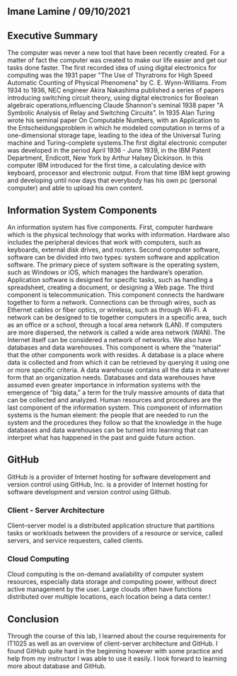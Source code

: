 ## Imane Lamine / 09/10/2021

## Executive Summary
The computer was never a new tool that have been recently created. For a matter of fact the computer was created to make our life easier and get our tasks done faster. The first recorded idea of using digital electronics for computing was the 1931 paper "The Use of Thyratrons for High Speed Automatic Counting of Physical Phenomena" by C. E. Wynn-Williams. From 1934 to 1936, NEC engineer Akira Nakashima published a series of papers introducing switching circuit theory, using digital electronics for Boolean algebraic operations,influencing Claude Shannon's seminal 1938 paper "A Symbolic Analysis of Relay and Switching Circuits".
In 1935 Alan Turing wrote his seminal paper On Computable Numbers, with an Application to the Entscheidungsproblem in which he modeled computation in terms of a one-dimensional storage tape, leading to the idea of the Universal Turing machine and Turing-complete systems.The first digital electronic computer was developed in the period April 1936 - June 1939, in the IBM Patent Department, Endicott, New York by Arthur Halsey Dickinson. In this computer IBM introduced for the first time, a calculating device with keyboard, processor and electronic output. From that time IBM kept growing and developing until now days that everybody has his own pc (personal computer) and able to upload his own content.
## Information System Components
An information system has five components.
First, computer hardware which is the physical technology that works with information. Hardware also includes the peripheral devices that work with computers, such as keyboards, external disk drives, and routers. Second computer software, software can be divided into two types: system software and application software. The primary piece of system software is the operating system, such as Windows or iOS, which manages the hardware’s operation. Application software is designed for specific tasks, such as handling a spreadsheet, creating a document, or designing a Web page. The third component is telecommunication. This component connects the hardware together to form a network. Connections can be through wires, such as Ethernet cables or fiber optics, or wireless, such as through Wi-Fi. A network can be designed to tie together computers in a specific area, such as an office or a school, through a local area network (LAN). If computers are more dispersed, the network is called a wide area network (WAN). The Internet itself can be considered a network of networks. We also have databases and data warehouses. This component is where the “material” that the other components work with resides. A database is a place where data is collected and from which it can be retrieved by querying it using one or more specific criteria. A data warehouse contains all the data in whatever form that an organization needs. Databases and data warehouses have assumed even greater importance in information systems with the emergence of “big data,” a term for the truly massive amounts of data that can be collected and analyzed. Human resources and procedures are the last component of the information system. This component of information systems is the human element: the people that are needed to run the system and the procedures they follow so that the knowledge in the huge databases and data warehouses can be turned into learning that can interpret what has happened in the past and guide future action.
## GitHub
GitHub is a provider of Internet hosting for software development and version control using GitHub, Inc. is a provider of Internet hosting for software development and version control using Github.
### Client - Server Architecture
Client–server model is a distributed application structure that partitions tasks or workloads between the providers of a resource or service, called servers, and service requesters, called clients.
### Cloud Computing
Cloud computing is the on-demand availability of computer system resources, especially data storage and computing power, without direct active management by the user. Large clouds often have functions distributed over multiple locations, each location being a data center.!
## Conclusion
Through the course of this lab, I learned about the course requirements for IT1025 as well as an overview of client-server architecture and GitHub. I found GitHub quite hard in the beginning however with some practice and help from my instructor I was able to use it easily. I look forward to learning more about database and GitHub.
